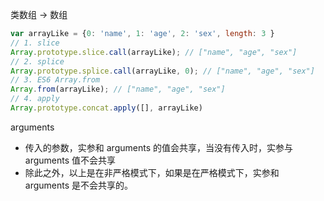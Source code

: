类数组 -> 数组
```js
var arrayLike = {0: 'name', 1: 'age', 2: 'sex', length: 3 }
// 1. slice
Array.prototype.slice.call(arrayLike); // ["name", "age", "sex"]
// 2. splice
Array.prototype.splice.call(arrayLike, 0); // ["name", "age", "sex"]
// 3. ES6 Array.from
Array.from(arrayLike); // ["name", "age", "sex"]
// 4. apply
Array.prototype.concat.apply([], arrayLike)
```

arguments
- 传入的参数，实参和 arguments 的值会共享，当没有传入时，实参与 arguments 值不会共享
- 除此之外，以上是在非严格模式下，如果是在严格模式下，实参和 arguments 是不会共享的。